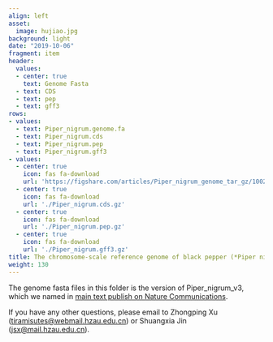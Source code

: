 ```yaml
---
align: left
asset:
  image: hujiao.jpg
background: light
date: "2019-10-06"
fragment: item
header:
  values:
  - center: true
    text: Genome Fasta
  - text: CDS
  - text: pep
  - text: gff3
rows:
- values:
  - text: Piper_nigrum.genome.fa
  - text: Piper_nigrum.cds
  - text: Piper_nigrum.pep
  - text: Piper_nigrum.gff3
- values:
  - center: true
    icon: fas fa-download
    url: 'https://figshare.com/articles/Piper_nigrum_genome_tar_gz/10025072'
  - center: true
    icon: fas fa-download
    url: './Piper_nigrum.cds.gz'
  - center: true
    icon: fas fa-download
    url: './Piper_nigrum.pep.gz'
  - center: true
    icon: fas fa-download
    url: './Piper_nigrum.gff3.gz'
title: The chromosome-scale reference genome of black pepper (*Piper nigrum*)
weight: 130
---
```


The genome fasta files in this folder is the version of Piper_nigrum_v3, which we named in [main text publish on Nature Communications](https://www.nature.com/articles/s41467-019-12607-6).

If you have any other questions, please email to Zhongping Xu (tiramisutes@webmail.hzau.edu.cn) or Shuangxia Jin (jsx@mail.hzau.edu.cn).
